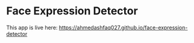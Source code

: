 # Face Expression Detector

This app is live here: https://ahmedashfaq027.github.io/face-expression-detector
